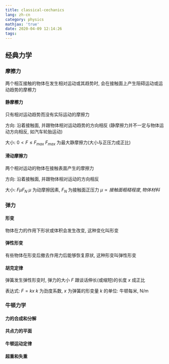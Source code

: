 ```yaml
---
title: classical-cechanics
lang: zh-cn
category: physics
mathjax: 'true'
date: 2020-04-09 12:14:26
tags:
---
```


## 经典力学

### 摩擦力

两个相互接触的物体在发生相对运动或其趋势时, 会在接触面上产生阻碍运动或运动趋势的摩檫力

#### 静摩檫力

只有相对运动趋势而没有实际运动的摩擦力

方向: 沿着接触面, 并跟物体相对运动趋势的方向相反 (静摩擦力并不一定与物体运动方向相反, 如汽车轮胎运动)

大小: $0<F\leqslant F_{max}$
$F_{max}$ 为最大静摩擦力(大小与正压力成正比)

#### 滑动摩擦力

两个相对运动的物体在接触表面产生的摩擦力

方向: 沿着接触面, 并跟物体相对运动的方向相反

大小: $F\mu F_N$
$\mu$ 为动摩擦因素, $F_N$ 为接触面正压力
$\mu \propto 接触面粗糙程度, 物体材料$

### 弹力

#### 形变

物体在力的作用下形状或体积会发生改变, 这种变化叫形变

#### 弹性形变

有些物体在形变后撤去作用力后能够恢复原状, 这种形变叫弹性形变

#### 胡克定律

弹簧发生弹性形变时, 弹力的大小 $F$ 跟谈话伸长(或缩短)的长度 $x$ 成正比

表达式: $F=kx$
$k$ 为劲度系数, $x$ 为弹簧的形变量
$k$ 的单位: 牛顿每米, $\text{N}/\text{m}$

### 牛顿力学

#### 力的合成和分解

#### 共点力的平面

#### 牛顿运动定律

#### 超重和失重